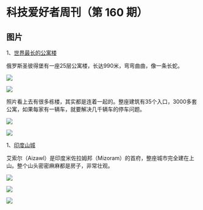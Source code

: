 # 科技爱好者周刊（第 160 期）

## 图片

1、[世界最长的公寓楼](https://englishrussia.com/2021/04/20/35-entrances-3708-apartments-welcome-to-the-main-city-house-of-all-russia/)

俄罗斯圣彼得堡有一座25层公寓楼，长达990米，弯弯曲曲，像一条长蛇。

![](https://cdn.beekka.com/blogimg/asset/202104/bg2021042605.jpg)

![](https://cdn.beekka.com/blogimg/asset/202104/bg2021042606.jpg)

照片看上去有很多栋楼，其实都是连着一起的。整座建筑有35个入口，3000多套公寓，如果每家有一辆车，就要解决几千辆车的停车问题。

![](https://cdn.beekka.com/blogimg/asset/202104/bg2021042607.jpg)

![](https://cdn.beekka.com/blogimg/asset/202104/bg2021042608.jpg)

1、[印度山城](https://en.wikipedia.org/wiki/Aizawl)

艾索尔（Aizawl）是印度米佐拉姆邦（Mizoram）的首府，整座城市完全建在上山。整个山头密密麻麻都是房子，非常壮观。

![](https://cdn.beekka.com/blogimg/asset/202104/bg2021042604.jpg)

![](https://cdn.beekka.com/blogimg/asset/202104/bg2021042602.jpg)

![](https://cdn.beekka.com/blogimg/asset/202104/bg2021042603.jpg)
